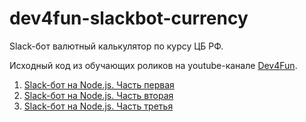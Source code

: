 # dev4fun-slackbot-currency
Slack-бот валютный калькулятор по курсу ЦБ РФ.

Исходный код из обучающих роликов на youtube-канале [Dev4Fun](https://www.youtube.com/channel/UCF1ad4pZu00e-j02E1ogjIQ "youtube-канале").

1. [Slack-бот на Node.js. Часть первая](https://youtu.be/lAoJAwvyoZk "Slack-бот на Node.js. Часть первая")
2. [Slack-бот на Node.js. Часть вторая](https://youtu.be/h6Tnsl5ZdGo "Slack-бот на Node.js. Часть вторая")
3. [Slack-бот на Node.js. Часть третья](https://youtu.be/L5aRwJvEXGk "Slack-бот на Node.js. Часть третья")
